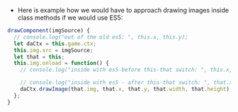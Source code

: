 - Here is example how we would have to approach drawing images inside class methods if we would use ES5:

```jsx
drawComponent(imgSource) {
  // console.log("out of the old es5: ", this.x, this.y);
  let daCtx = this.game.ctx;
  this.img.src = imgSource;
  let that = this;
  this.img.onload = function() {
    // console.log("inside with es5-before this-that switch: ", this.x, this.y);

    // console.log("inside with es5 - after this-that switch: ", that.x, that.y);
    daCtx.drawImage(that.img, that.x, that.y, that.width, that.height);
  };
}
```
